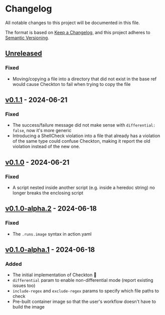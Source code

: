 # Changelog

All notable changes to this project will be documented in this file.

The format is based on [Keep a Changelog](https://keepachangelog.com/en/1.1.0/),
and this project adheres to [Semantic Versioning](https://semver.org/spec/v2.0.0.html).

## [Unreleased]

### Fixed

- Moving/copying a file into a directory that did not exist in the base ref would
  cause Checkton to fail when trying to copy the file

## [v0.1.1] - 2024-06-21

### Fixed

- The success/failure message did not make sense with `differential: false`, now
  it's more generic
- Introducing a ShellCheck violation into a file that already has a violation of
  the same type could confuse Checkton, making it report the old violation instead
  of the new one.

## [v0.1.0] - 2024-06-21

### Fixed

- A script nested inside another script (e.g. inside a heredoc string) no longer
  breaks the enclosing script

## [v0.1.0-alpha.2] - 2024-06-18

### Fixed

- The `.runs.image` syntax in action.yaml

## [v0.1.0-alpha.1] - 2024-06-18

### Added

- The initial implementation of Checkton :tada:
- `differential` param to enable non-differential mode (report existing issues too)
- `include-regex` and `exclude-regex` params to specify which file paths to check
- Pre-built container image so that the user's workflow doesn't have to build the
  image

[v0.1.0-alpha.1]: https://github.com/chmeliik/checkton/releases/tag/v0.1.0-alpha.1
[v0.1.0-alpha.2]: https://github.com/chmeliik/checkton/compare/v0.1.0-alpha.1...v0.1.0-alpha.2
[v0.1.0]: https://github.com/chmeliik/checkton/compare/v0.1.0-alpha.2...v0.1.0
[v0.1.1]: https://github.com/chmeliik/checkton/compare/v0.1.0...v0.1.1
[unreleased]: https://github.com/chmeliik/checkton/compare/v0.1.1...HEAD
